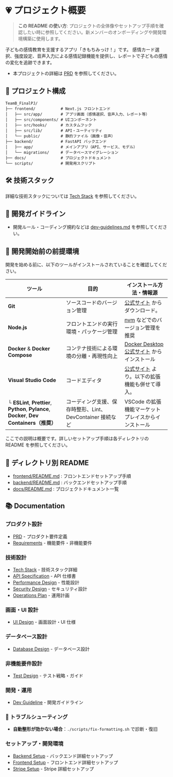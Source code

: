 # 💗 プロジェクト概要

> **この README の使い方**: プロジェクトの全体像やセットアップ手順を確認したい時に参照してください。新メンバーのオンボーディングや開発環境構築に使用します。

子どもの感情教育を支援するアプリ「きもちみっけ！」です。
感情カード選択、強度設定、音声入力による感情記録機能を提供し、レポートで子どもの感情の変化を追跡できます。

- 本プロジェクトの詳細は [PRD](docs/PRD.md) を参照してください。

## 📁 プロジェクト構成

```
TeamB_FinalPJ/
├── frontend/           # Next.js フロントエンド
│   ├── src/app/        # アプリ画面（感情選択、音声入力、レポート等）
│   ├── src/components/ # UIコンポーネント
│   ├── src/hooks/      # カスタムフック
│   ├── src/lib/        # API・ユーティリティ
│   └── public/         # 静的ファイル（画像・音声）
├── backend/            # FastAPI バックエンド
│   ├── app/            # メインアプリ（API、サービス、モデル）
│   └── migrations/     # データベースマイグレーション
├── docs/               # プロジェクトドキュメント
└── scripts/            # 開発用スクリプト
```

## 🛠 技術スタック

詳細な技術スタックについては [Tech Stack](docs/techStack.md) を参照してください。

## 👷 開発ガイドライン

- 開発ルール・コーディング規約などは [dev-guidelines.md](docs/devGuideline.md) を参照してください。

## 🚀 開発開始前の前提環境

開発を始める前に、以下のツールがインストールされていることを確認してください。

| ツール                                                                                      | 目的                                                      | インストール方法・情報源                                                                      |
| ------------------------------------------------------------------------------------------- | --------------------------------------------------------- | --------------------------------------------------------------------------------------------- |
| **Git**                                                                                     | ソースコードのバージョン管理                              | [公式サイト](https://git-scm.com/downloads) からダウンロード。                                |
| **Node.js**                                                                                 | フロントエンドの実行環境・パッケージ管理                  | [nvm](https://github.com/nvm-sh/nvm) などでのバージョン管理を推奨                             |
| **Docker** & **Docker Compose**                                                             | コンテナ技術による環境の分離・再現性向上                  | [Docker Desktop 公式サイト](https://www.docker.com/products/docker-desktop/) からインストール |
| **Visual Studio Code**                                                                      | コードエディタ                                            | [公式サイト](https://code.visualstudio.com/) より。以下の拡張機能も併せて導入。               |
| └ **ESLint**, **Prettier**, **Python**, **Pylance**, **Docker**, **Dev Containers（推奨）** | コーディング支援、保存時整形、Lint、DevContainer 接続など | VSCode の拡張機能マーケットプレイスからインストール                                           |

ここでの説明は概要です。詳しいセットアップ手順は各ディレクトリの README を参照してください。

## 📂 ディレクトリ別 README

- [frontend/README.md](frontend/README.md) : フロントエンドセットアップ手順
- [backend/README.md](backend/README.md) : バックエンドセットアップ手順
- [docs/README.md](docs/README.md) : プロジェクトドキュメント一覧

## 📚 Documentation

### プロダクト設計

- [PRD](docs/PRD.md) - プロダクト要件定義
- [Requirements](docs/requirements.md) - 機能要件・非機能要件

### 技術設計

- [Tech Stack](docs/techStack.md) - 技術スタック詳細
- [API Specification](docs/APISpecification.md) - API 仕様書
- [Performance Design](docs/performanceDesign.md) - 性能設計
- [Security Design](docs/securityDesign.md) - セキュリティ設計
- [Operations Plan](docs/operationsPlan.md) - 運用計画

### 画面・UI 設計

- [UI Design](docs/UIDesign.md) - 画面設計・UI 仕様

### データベース設計

- [Database Design](docs/databaseDesign.md) - データベース設計

### 非機能要件設計

- [Test Design](docs/testDesign.md) - テスト戦略・ガイド

### 開発・運用

- [Dev Guideline](docs/devGuideline.md) - 開発ガイドライン

### 🔧 トラブルシューティング

- **自動整形が効かない場合**：`./scripts/fix-formatting.sh` で診断・復旧

### セットアップ・開発環境

- [Backend Setup](backend/README.md) - バックエンド詳細セットアップ
- [Frontend Setup](frontend/README.md) - フロントエンド詳細セットアップ
- [Stripe Setup](docs/stripe-setup.md) - Stripe 詳細セットアップ
